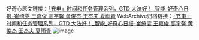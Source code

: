 好奇心原文链接：[「充电」时间和任务管理系列，GTD 大法好！_智能_好奇心日报-崔绮雯 王嘉俊 高宇馨 黄俊杰 王杰夫 夏雨青](https://www.qdaily.com/articles/6603.html)
WebArchive归档链接：[「充电」时间和任务管理系列，GTD 大法好！_智能_好奇心日报-崔绮雯 王嘉俊 高宇馨 黄俊杰 王杰夫 夏雨青](https://web.archive.org/web/https://www.qdaily.com/articles/6603.html)
![image](http://ww3.sinaimg.cn/large/007d5XDply1g3wb2xerauj30vy0hbjw9)